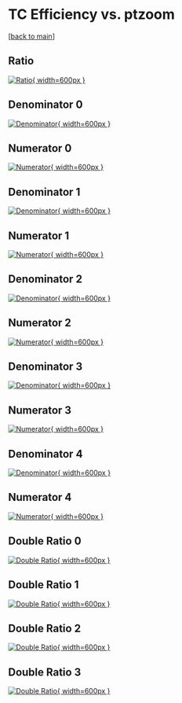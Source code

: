 # TC Efficiency vs. ptzoom

[[back to main](./)]



## Ratio

[![Ratio](../mtv/var/TC_base_13_0_eff_ptzoom.png){ width=600px }](../mtv/var/TC_base_13_0_eff_ptzoom.pdf)

## Denominator 0

[![Denominator](../mtv/den/TC_base_13_0_eff_ptzoom_den0.png){ width=600px }](../mtv/den/TC_base_13_0_eff_ptzoom_den0.pdf)

## Numerator 0

[![Numerator](../mtv/num/TC_base_13_0_eff_ptzoom_num0.png){ width=600px }](../mtv/num/TC_base_13_0_eff_ptzoom_num0.pdf)

## Denominator 1

[![Denominator](../mtv/den/TC_base_13_0_eff_ptzoom_den1.png){ width=600px }](../mtv/den/TC_base_13_0_eff_ptzoom_den1.pdf)

## Numerator 1

[![Numerator](../mtv/num/TC_base_13_0_eff_ptzoom_num1.png){ width=600px }](../mtv/num/TC_base_13_0_eff_ptzoom_num1.pdf)

## Denominator 2

[![Denominator](../mtv/den/TC_base_13_0_eff_ptzoom_den2.png){ width=600px }](../mtv/den/TC_base_13_0_eff_ptzoom_den2.pdf)

## Numerator 2

[![Numerator](../mtv/num/TC_base_13_0_eff_ptzoom_num2.png){ width=600px }](../mtv/num/TC_base_13_0_eff_ptzoom_num2.pdf)

## Denominator 3

[![Denominator](../mtv/den/TC_base_13_0_eff_ptzoom_den3.png){ width=600px }](../mtv/den/TC_base_13_0_eff_ptzoom_den3.pdf)

## Numerator 3

[![Numerator](../mtv/num/TC_base_13_0_eff_ptzoom_num3.png){ width=600px }](../mtv/num/TC_base_13_0_eff_ptzoom_num3.pdf)

## Denominator 4

[![Denominator](../mtv/den/TC_base_13_0_eff_ptzoom_den4.png){ width=600px }](../mtv/den/TC_base_13_0_eff_ptzoom_den4.pdf)

## Numerator 4

[![Numerator](../mtv/num/TC_base_13_0_eff_ptzoom_num4.png){ width=600px }](../mtv/num/TC_base_13_0_eff_ptzoom_num4.pdf)

## Double Ratio 0

[![Double Ratio](../mtv/ratio/TC_base_13_0_eff_ptzoom_ratio0.png){ width=600px }](../mtv/ratio/TC_base_13_0_eff_ptzoom_ratio0.pdf)

## Double Ratio 1

[![Double Ratio](../mtv/ratio/TC_base_13_0_eff_ptzoom_ratio1.png){ width=600px }](../mtv/ratio/TC_base_13_0_eff_ptzoom_ratio1.pdf)

## Double Ratio 2

[![Double Ratio](../mtv/ratio/TC_base_13_0_eff_ptzoom_ratio2.png){ width=600px }](../mtv/ratio/TC_base_13_0_eff_ptzoom_ratio2.pdf)

## Double Ratio 3

[![Double Ratio](../mtv/ratio/TC_base_13_0_eff_ptzoom_ratio3.png){ width=600px }](../mtv/ratio/TC_base_13_0_eff_ptzoom_ratio3.pdf)

